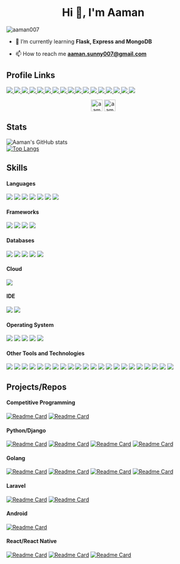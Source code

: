 <h1 align="center">Hi 👋, I'm Aaman</h1>
<p align="left"> <img src="https://komarev.com/ghpvc/?username=aaman007" alt="aaman007" /> </p>

- 🌱 I’m currently learning **Flask, Express and MongoDB**

- 📫 How to reach me **aaman.sunny007@gmail.com**


<h2> Profile Links </h2>

<a href="https://facebook.com/aaman007.r" target="_blank"> <img src="https://img.shields.io/badge/Facebook-1877F2?style=for-the-badge&logo=facebook&logoColor=white" > </a>
<a href="https://instagram.com/aaman_007" target="_blank"> <img src="https://img.shields.io/badge/Instagram-E4405F?style=for-the-badge&logo=instagram&logoColor=white"> </a>
<a href="https://t.me/decayed007"> <img src="https://img.shields.io/badge/Telegram-2CA5E0?style=for-the-badge&logo=telegram&logoColor=white"> </a>
<a href="https://www.polywork.com/aaman007"> <img src="https://img.shields.io/badge/polywork-543DE0?style=for-the-badge&logo=polywork&logoColor=white"> </a>
<a href="https://linkedin.com/in/aaman007" target="_blank"> <img src="https://img.shields.io/badge/LinkedIn-0077B5?style=for-the-badge&logo=linkedin&logoColor=white" > </a>
<a href="https://youtube.com/channel/UC7LNW_qfJ4RGNSPeA1SxjfA"> <img src="https://img.shields.io/badge/YouTube-FF0000?style=for-the-badge&logo=youtube&logoColor=white"> </a>
<a href="https://twitter.com/aaman_007"> <img src="https://img.shields.io/badge/Twitter-1DA1F2?style=for-the-badge&logo=twitter&logoColor=white"> </a>
<a href="https://myanimelist.net/profile/aaman007" target="_blank"> <img src="https://img.shields.io/badge/Myanimelist-2E51A2?style=for-the-badge&logo=myanimelist&logoColor=white" > </a>
<a href="https://medium.com/@aaman007" target="_blank"> <img src="https://img.shields.io/badge/Medium-12100E?style=for-the-badge&logo=medium&logoColor=white"> </a>
<a href="https://dev.to/aaman007" target="_blank"><img src="https://img.shields.io/badge/dev.to-0A0A0A?style=for-the-badge&logo=devdotto&logoColor=white" /> </a>
<a href="https://gitlab.com/aaman007" target="_blank"> <img src="https://img.shields.io/badge/GitLab-330F63?style=for-the-badge&logo=gitlab&logoColor=white" > </a>
<a href="https://stackoverflow.com/users/8014119/amanur-rahman" target="_blank"> <img src="https://img.shields.io/badge/Stack_Overflow-FE7A16?style=for-the-badge&logo=stack-overflow&logoColor=white" > </a>
<a href="https://www.hackerearth.com/@amanur" target="_blank"> <img src="https://img.shields.io/badge/HackerEarth-%232C3454.svg?&style=for-the-badge&logo=HackerEarth&logoColor=Blue" > </a>
<a href="https://www.hackerrank.com/aaman007" target="_blank"> <img src="https://img.shields.io/badge/-Hackerrank-2EC866?style=for-the-badge&logo=HackerRank&logoColor=white" > </a>
<a href="https://www.leetcode.com/aaman007" target="_blank"> <img src="https://img.shields.io/badge/-LeetCode-FFA116?style=for-the-badge&logo=LeetCode&logoColor=black" > </a>
<a href="https://linktr.ee/aaman007" target="_blank"> <img src="https://img.shields.io/badge/linktree-39E09B?style=for-the-badge&logo=linktree&logoColor=white" > </a>
<a href="https://aaman007.wordpress.com"> <img src="https://img.shields.io/badge/Wordpress-21759B?style=for-the-badge&logo=wordpress&logoColor=white"> </a>

<p align="center">
<a href="https://www.codechef.com/users/aaman007" target="blank"><img align="center" src="https://cdn.jsdelivr.net/npm/simple-icons@3.1.0/icons/codechef.svg" alt="aaman007" height="30" width="30" /></a>
<a href="https://codeforces.com/profile/aaman007" target="blank"><img align="center" src="https://cdn.jsdelivr.net/npm/simple-icons@3.0.1/icons/codeforces.svg" alt="aaman007" height="30" width="30" /></a>
</p>



<h2> Stats </h2>

![Aaman's GitHub stats](https://github-readme-stats.vercel.app/api?username=aaman007&show_icons=true&count_private=true&theme=great-gatsby) </br>
[![Top Langs](https://github-readme-stats.vercel.app/api/top-langs/?username=aaman007&theme=great-gatsby&layout=compact)](https://github.com/aaman007)



<h2> Skills </h2>

<h4> Languages </h4>
<span> 
  <img src="https://img.shields.io/badge/Python-3776AB?style=for-the-badge&logo=python&logoColor=white">
  <img src="https://img.shields.io/badge/JavaScript-F7DF1E?style=for-the-badge&logo=javascript&logoColor=black">
  <img src="https://img.shields.io/badge/Go-00ADD8?style=for-the-badge&logo=go&logoColor=white">
  <img src="https://img.shields.io/badge/Java-ED8B00?style=for-the-badge&logo=java&logoColor=white">
  <img src="https://img.shields.io/badge/C%2B%2B-00599C?style=for-the-badge&logo=c%2B%2B&logoColor=white">
  <img src="https://img.shields.io/badge/C-00599C?style=for-the-badge&logo=c&logoColor=white">
  <img src="https://img.shields.io/badge/PHP-777BB4?style=for-the-badge&logo=php&logoColor=white">
</span>

<h4> Frameworks </h4>
<span>
  <img src="https://img.shields.io/badge/Django-092E20?style=for-the-badge&logo=django&logoColor=white">
  <img src="https://img.shields.io/badge/DJANGO-REST-ff1709?style=for-the-badge&logo=django&logoColor=white&color=ff1709&labelColor=gray">
  <img src="https://img.shields.io/badge/React-20232A?style=for-the-badge&logo=react&logoColor=61DAFB">
  <img src="https://img.shields.io/badge/Laravel-FF2D20?style=for-the-badge&logo=laravel&logoColor=white">
</span>

<h4> Databases </h4>
<span>
  <img src="https://img.shields.io/badge/MySQL-00000F?style=for-the-badge&logo=mysql&logoColor=white">
  <img src="https://img.shields.io/badge/PostgreSQL-316192?style=for-the-badge&logo=postgresql&logoColor=white">
  <img src="https://img.shields.io/badge/SQLite-07405E?style=for-the-badge&logo=sqlite&logoColor=white">
  <img src="https://img.shields.io/badge/redis-%23DD0031.svg?&style=for-the-badge&logo=redis&logoColor=white">
  <img src="https://img.shields.io/badge/rabbitmq-%23FF6600.svg?&style=for-the-badge&logo=rabbitmq&logoColor=white">
</span>

<h4> Cloud </h4>
<span>
  <img src="https://img.shields.io/badge/Digital_Ocean-0080FF?style=for-the-badge&logo=DigitalOcean&logoColor=white">
</span>

<h4> IDE </h4>
<span>
  <img src="https://img.shields.io/badge/pycharm-143?style=for-the-badge&logo=pycharm&logoColor=black&color=black&labelColor=green">
  <img src="https://img.shields.io/badge/WebStorm-000000?style=for-the-badge&logo=WebStorm&logoColor=white">
</span>

<h4> Operating System </h4>
<span>
  <img src="https://img.shields.io/badge/Linux-FCC624?style=for-the-badge&logo=linux&logoColor=black">
  <img src="https://img.shields.io/badge/Ubuntu-E95420?style=for-the-badge&logo=ubuntu&logoColor=white">
  <img src="https://img.shields.io/badge/mac%20os-000000?style=for-the-badge&logo=apple&logoColor=white">
  <img src="https://img.shields.io/badge/Windows-0078D6?style=for-the-badge&logo=windows&logoColor=white">
  <img src="https://img.shields.io/badge/Android-3DDC84?style=for-the-badge&logo=android&logoColor=white">
</span>

<h4> Other Tools and Technologies </h4>
<span>
  <img src="https://img.shields.io/badge/Git-F05032?style=for-the-badge&logo=git&logoColor=white">
  <img src="https://img.shields.io/badge/Nginx-009639?style=for-the-badge&logo=nginx&logoColor=white">
  <img src="https://img.shields.io/badge/Postman-FF6C37?style=for-the-badge&logo=Postman&logoColor=white">
  <img src="https://img.shields.io/badge/Xampp-F37623?style=for-the-badge&logo=xampp&logoColor=white">
  <img src="https://img.shields.io/badge/Docker-2CA5E0?style=for-the-badge&logo=docker&logoColor=white">
  <img src="https://img.shields.io/badge/Shell_Script-121011?style=for-the-badge&logo=gnu-bash&logoColor=white">
  <img src="https://img.shields.io/badge/json-5E5C5C?style=for-the-badge&logo=json&logoColor=white">
  <img src="https://img.shields.io/badge/HTML-239120?style=for-the-badge&logo=html5&logoColor=white">
  <img src="https://img.shields.io/badge/CSS-239120?&style=for-the-badge&logo=css3&logoColor=white">
  <img src="https://img.shields.io/badge/Bootstrap-563D7C?style=for-the-badge&logo=bootstrap&logoColor=white">
  <img src="https://img.shields.io/badge/jQuery-0769AD?style=for-the-badge&logo=jquery&logoColor=white">
  <img src="https://img.shields.io/badge/React_Router-CA4245?style=for-the-badge&logo=react-router&logoColor=white">
  <img src="https://img.shields.io/badge/Redux-593D88?style=for-the-badge&logo=redux&logoColor=white">
  <img src="https://img.shields.io/badge/Material--UI-0081CB?style=for-the-badge&logo=material-ui&logoColor=white">
  <img src="https://img.shields.io/badge/styled--components-DB7093?style=for-the-badge&logo=styled-components&logoColor=white">
  <img src="https://img.shields.io/badge/Chart.js-FF6384?style=for-the-badge&logo=chartdotjs&logoColor=white">
  <img src="https://img.shields.io/badge/Font_Awesome-339AF0?style=for-the-badge&logo=fontawesome&logoColor=white">
  <img src="https://img.shields.io/badge/Visual_Studio_Code-0078D4?style=for-the-badge&logo=visual%20studio%20code&logoColor=white">
  <img src="https://img.shields.io/badge/sublime_text-%23575757.svg?&style=for-the-badge&logo=sublime-text&logoColor=important">
  <img src="https://img.shields.io/badge/Colab-F9AB00?style=for-the-badge&logo=googlecolab&color=525252">
  <img src="https://img.shields.io/badge/Slack-4A154B?style=for-the-badge&logo=slack&logoColor=white">
  <img src="https://img.shields.io/badge/Trello-0052CC?style=for-the-badge&logo=trello&logoColor=white">
</span>



<h2> Projects/Repos </h2>


<h4> Competitive Programming </h4>

[![Readme Card](https://github-readme-stats.vercel.app/api/pin/?username=aaman007&repo=competitive-programming&theme=great-gatsby)](https://github.com/aaman007/competitive-programming)
[![Readme Card](https://github-readme-stats.vercel.app/api/pin/?username=aaman007&repo=codeforces&theme=great-gatsby)](https://github.com/aaman007/codeforces)

<h4> Python/Django </h4> 

[![Readme Card](https://github-readme-stats.vercel.app/api/pin/?username=aaman007&repo=muoj&theme=great-gatsby)](https://github.com/aaman007/muoj)
[![Readme Card](https://github-readme-stats.vercel.app/api/pin/?username=aaman007&repo=ChatBot&theme=great-gatsby)](https://github.com/aaman007/ChatBot)
[![Readme Card](https://github-readme-stats.vercel.app/api/pin/?username=aaman007&repo=Post-IT-DjangoApp&theme=great-gatsby)](https://github.com/aaman007/Post-IT-DjangoApp)
[![Readme Card](https://github-readme-stats.vercel.app/api/pin/?username=aaman007&repo=tweet.io-server&theme=great-gatsby)](https://github.com/aaman007/tweet.io-server)

<h4> Golang </h4>

[![Readme Card](https://github-readme-stats.vercel.app/api/pin/?username=aaman007&repo=gallerio&theme=great-gatsby)](https://github.com/aaman007/gallerio)
[![Readme Card](https://github-readme-stats.vercel.app/api/pin/?username=aaman007&repo=PubSubGo&theme=great-gatsby)](https://github.com/aaman007/PubSubGo)
[![Readme Card](https://github-readme-stats.vercel.app/api/pin/?username=aaman007&repo=Golang-Web-Dev&theme=great-gatsby)](https://github.com/aaman007/Golang-Web-Dev)
[![Readme Card](https://github-readme-stats.vercel.app/api/pin/?username=aaman007&repo=Go-Dumps&theme=great-gatsby)](https://github.com/aaman007/Go-Dumps)

<h4> Laravel </h4>

[![Readme Card](https://github-readme-stats.vercel.app/api/pin/?username=aaman007&repo=watchlist.com&theme=great-gatsby)](https://github.com/aaman007/watchlist.com)
[![Readme Card](https://github-readme-stats.vercel.app/api/pin/?username=aaman007&repo=BloggersHouse&theme=great-gatsby)](https://github.com/aaman007/BloggersHouse)

<h4> Android </h4>

[![Readme Card](https://github-readme-stats.vercel.app/api/pin/?username=aaman007&repo=foodville-online-food-ordering&theme=great-gatsby)](https://github.com/aaman007/foodville-online-food-ordering)

<h4> React/React Native </h4>

[![Readme Card](https://github-readme-stats.vercel.app/api/pin/?username=aaman007&repo=tweet.io-client&theme=great-gatsby)](https://github.com/aaman007/tweet.io-client)
[![Readme Card](https://github-readme-stats.vercel.app/api/pin/?username=aaman007&repo=cryptoww&theme=great-gatsby)](https://github.com/aaman007/cryptoww)
[![Readme Card](https://github-readme-stats.vercel.app/api/pin/?username=aaman007&repo=meals-app&theme=great-gatsby)](https://github.com/aaman007/meals-app)

